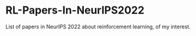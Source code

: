 # RL-Papers-In-NeurIPS2022
List of papers in NeurIPS 2022 about reinforcement learning,  of my interest.
